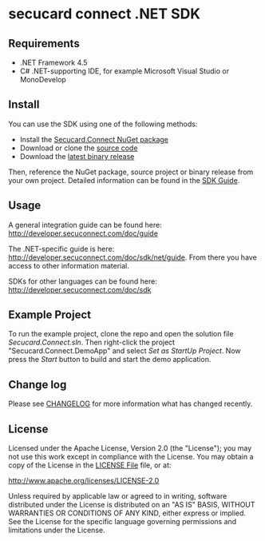 # secucard connect .NET SDK


## Requirements

- .NET Framework 4.5
- C# .NET-supporting IDE, for example Microsoft Visual Studio or MonoDevelop


## Install

You can use the SDK using one of the following methods:

* Install the [Secucard.Connect NuGet package](https://www.nuget.org/packages/Secucard.Connect/)
* Download or clone the [source code](https://github.com/secucard/secucard-connect-net-sdk)
* Download the [latest binary release](https://github.com/secucard/secucard-connect-net-sdk/releases)

Then, reference the NuGet package, source project or binary release from your own project. Detailed information can be found in the [SDK Guide](http://developer.secuconnect.com/doc/sdk/net/guide/README).


## Usage

A general integration guide can be found here: http://developer.secuconnect.com/doc/guide

The .NET-specific guide is here: http://developer.secuconnect.com/doc/sdk/net/guide. From there you have access to other information material.

SDKs for other languages can be found here: http://developer.secuconnect.com/doc/sdk


## Example Project

To run the example project, clone the repo and open the solution file *Secucard.Connect.sln*. Then right-click the project "Secucard.Connect.DemoApp" and select *Set as StartUp Project*. Now press the *Start* button to build and start the demo application.


## Change log

Please see [CHANGELOG](CHANGELOG.md) for more information what has changed recently.


## License

Licensed under the Apache License, Version 2.0 (the "License");
you may not use this work except in compliance with the License.
You may obtain a copy of the License in the [LICENSE File](LICENSE.md) file, or at:

   http://www.apache.org/licenses/LICENSE-2.0

Unless required by applicable law or agreed to in writing, software
distributed under the License is distributed on an "AS IS" BASIS,
WITHOUT WARRANTIES OR CONDITIONS OF ANY KIND, either express or implied.
See the License for the specific language governing permissions and
limitations under the License.